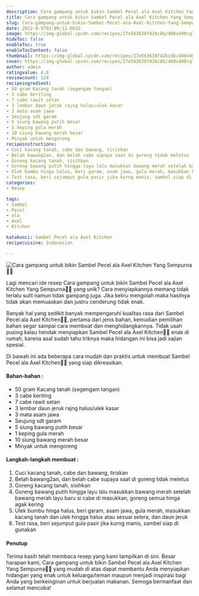 ```yaml
---
description: Cara gampang untuk bikin Sambel Pecel ala Axel Kitchen Yang Sempurna"
title: Cara gampang untuk bikin Sambel Pecel ala Axel Kitchen Yang Sempurna
slug: Cara-gampang-untuk-bikin-Sambel-Pecel-ala-Axel-Kitchen-Yang-Sempurna
date: 2022-8-5T03:09:12.063Z
image: https://img-global.cpcdn.com/recipes/27e563638f42bc8b/400x400cq70/photo.jpg
hideToc: false
enableToc: true
enableTocContent: false
thumbnail: https://img-global.cpcdn.com/recipes/27e563638f42bc8b/400x400cq70/photo.jpg
cover: https://img-global.cpcdn.com/recipes/27e563638f42bc8b/400x400cq70/photo.jpg
author: admin
ratingvalue: 4.8
reviewcount: 124
recipeingredient:
- 50 gram Kacang tanah (segengam tangan)
- 3 cabe keriting
- 7 cabe rawit setan
- 3 lembar daun jeruk rajng halus/ulek kasar
- 3 mata asam jawa
- Seujung sdt garam
- 5 siung bawang putih besar
- 1 keping gula merah
- 10 siung bawang merah besar
- Minyak untuk mengoreng
recipeinstructions:
- Cuci kacang tanah, cabe dan bawang, tiriskan
- Belah bawang2an, dan belah cabe supaya saat di goreng tidak meletus
- Goreng kacang tanah, sisihkan
- Goreng bawang putih hingga layu lalu masukkan bawang merah setelah bawang merah layu baru si cabe di masukkan, goreng semua hinga agak kering
- Ulek bumbu hinga halus, beri garam, asam jawa, gula merah, masukkan kacang tanah dan ulek hingga halus atau sesuai selera, dan daun jeruk
- Test rasa, beri sejumput gula pasir jika kurng manis, sambel siap di gunakan
categories:
- Resep

tags:
- Sambel
- Pecel
- ala
- Axel
- Kitchen

katakunci: Sambel Pecel ala Axel Kitchen
recipecuisine: Indonesian

---
```


![Cara gampang untuk bikin Sambel Pecel ala Axel Kitchen Yang Sempurna👩‍🍳](https://img-global.cpcdn.com/recipes/27e563638f42bc8b/400x400cq70/photo.jpg)

Lagi mencari ide resep Cara gampang untuk bikin Sambel Pecel ala Axel Kitchen Yang Sempurna👩‍🍳 yang unik? Cara menyiapkannya memang tidak terlalu sulit namun tidak gampang juga. Jika keliru mengolah maka hasilnya tidak akan memuaskan dan justru cenderung tidak enak.

Banyak hal yang sedikit banyak mempengaruhi kualitas rasa dari Sambel Pecel ala Axel Kitchen👩‍🍳, pertama dari jenis bahan, kemudian pemilihan bahan segar sampai cara membuat dan menghidangkannya. Tidak usah pusing kalau hendak menyiapkan Sambel Pecel ala Axel Kitchen👩‍🍳 enak di rumah, karena asal sudah tahu triknya maka hidangan ini bisa jadi sajian spesial.

Di bawah ini ada beberapa cara mudah dan praktis untuk membuat Sambel Pecel ala Axel Kitchen👩‍🍳 yang siap dikreasikan.

<!--inarticleads1-->

#### Bahan-bahan :

- 50 gram Kacang tanah (segengam tangan)
- 3 cabe keriting
- 7 cabe rawit setan
- 3 lembar daun jeruk rajng halus/ulek kasar
- 3 mata asam jawa
- Seujung sdt garam
- 5 siung bawang putih besar
- 1 keping gula merah
- 10 siung bawang merah besar
- Minyak untuk mengoreng

<!--inarticleads2-->

#### Langkah-langkah membuat :

1. Cuci kacang tanah, cabe dan bawang, tiriskan
1. Belah bawang2an, dan belah cabe supaya saat di goreng tidak meletus
1. Goreng kacang tanah, sisihkan
1. Goreng bawang putih hingga layu lalu masukkan bawang merah setelah bawang merah layu baru si cabe di masukkan, goreng semua hinga agak kering
1. Ulek bumbu hinga halus, beri garam, asam jawa, gula merah, masukkan kacang tanah dan ulek hingga halus atau sesuai selera, dan daun jeruk
1. Test rasa, beri sejumput gula pasir jika kurng manis, sambel siap di gunakan

#### Penutup

Terima kasih telah membaca resep yang kami tampilkan di sini. Besar harapan kami, Cara gampang untuk bikin Sambel Pecel ala Axel Kitchen Yang Sempurna👩‍🍳 yang mudah di atas dapat membantu Anda menyiapkan hidangan yang enak untuk keluarga/teman maupun menjadi inspirasi bagi Anda yang berkeinginan untuk berjualan makanan. Semoga bermanfaat dan selamat mencoba!